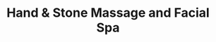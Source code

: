 ---
title: "Hand & Stone Massage and Facial Spa"
url: /broomall/hand-and-stone-massage-and-facial-spa/
shop: massage
---